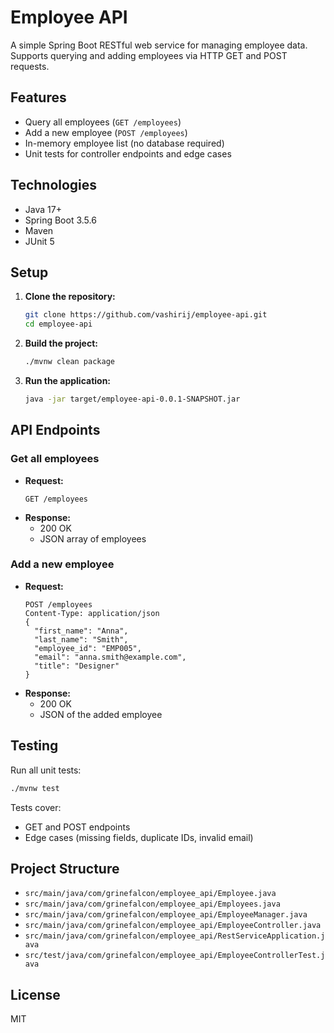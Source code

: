 # Employee API

A simple Spring Boot RESTful web service for managing employee data. Supports querying and adding employees via HTTP GET and POST requests.

## Features
- Query all employees (`GET /employees`)
- Add a new employee (`POST /employees`)
- In-memory employee list (no database required)
- Unit tests for controller endpoints and edge cases

## Technologies
- Java 17+
- Spring Boot 3.5.6
- Maven
- JUnit 5

## Setup
1. **Clone the repository:**
   ```bash
   git clone https://github.com/vashirij/employee-api.git
   cd employee-api
   ```
2. **Build the project:**
   ```bash
   ./mvnw clean package
   ```
3. **Run the application:**
   ```bash
   java -jar target/employee-api-0.0.1-SNAPSHOT.jar
   ```

## API Endpoints
### Get all employees
- **Request:**
  ```http
  GET /employees
  ```
- **Response:**
  - 200 OK
  - JSON array of employees

### Add a new employee
- **Request:**
  ```http
  POST /employees
  Content-Type: application/json
  {
    "first_name": "Anna",
    "last_name": "Smith",
    "employee_id": "EMP005",
    "email": "anna.smith@example.com",
    "title": "Designer"
  }
  ```
- **Response:**
  - 200 OK
  - JSON of the added employee

## Testing
Run all unit tests:
```bash
./mvnw test
```
Tests cover:
- GET and POST endpoints
- Edge cases (missing fields, duplicate IDs, invalid email)

## Project Structure
- `src/main/java/com/grinefalcon/employee_api/Employee.java`
- `src/main/java/com/grinefalcon/employee_api/Employees.java`
- `src/main/java/com/grinefalcon/employee_api/EmployeeManager.java`
- `src/main/java/com/grinefalcon/employee_api/EmployeeController.java`
- `src/main/java/com/grinefalcon/employee_api/RestServiceApplication.java`
- `src/test/java/com/grinefalcon/employee_api/EmployeeControllerTest.java`

## License
MIT
